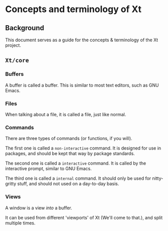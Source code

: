 # Concepts and terminology of Xt

## Background

This document serves as a guide for the concepts & terminology of the
Xt project.

## `Xt/core`

### Buffers

A buffer is called a buffer. This is similar to most text editors,
such as GNU Emacs.

### Files

When talking about a file, it is called a file, just like normal.

### Commands

There are three types of commands (or functions, if you will).

The first one is called a `non-interactive` command. It is designed
for use in packages, and should be kept that way by package standards.

The second one is called a `interactive` command. It is called by the
interactive prompt, similar to GNU Emacs.

The third one is called a `internal` command. It should only be used
for nitty-gritty stuff, and should not used on a day-to-day basis.

### Views

A window is a view *into* a buffer.

It can be used from different 'viewports' of Xt (We'll come to
that.), and split multiple times.
